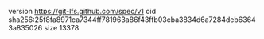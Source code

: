 version https://git-lfs.github.com/spec/v1
oid sha256:25f8fa8971ca7344ff781963a86f43ffb03cba3834d6a7284deb63643a835026
size 13378
